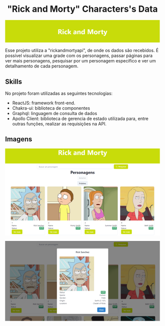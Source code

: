 <h1 align="center">"Rick and Morty" Characters's Data</h1>

![vite](./public/rick_and_morty_cover.png)

<p>Esse projeto utiliza a "rickandmortyapi", de onde os dados são recebidos. É possível visualizar uma grade com os personagens, passar páginas para ver mais personagens, pesquisar por um personagem específico e ver um detalhamento de cada personagem.</p>

## Skills
No projeto foram utilizadas as seguintes tecnologias:
- ReactJS: framework front-end.
- Chakra-ui: biblioteca de componentes
- Graphql: linguagem de consulta de dados
- Apollo Client: biblioteca de gerencia de estado utilizada para, entre outras funções, realizar as requisições na API.

## Imagens

![imagem](./public/photo_site_grid.png)

![imagem](./public/photo_site_modal.png)
